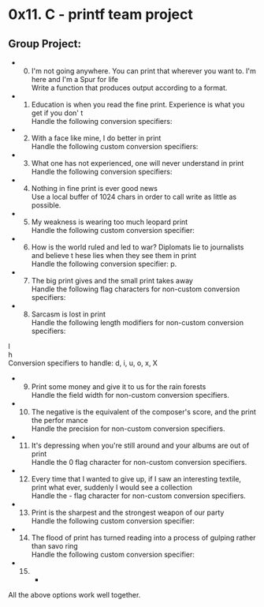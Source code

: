 # 0x11. C - printf team project

## Group Project:                                                                      
                                                                                    
- 0. I'm not going anywhere. You can print that wherever you want to. I'm here and I'm
 a Spur for life                                                                    
Write a function that produces output according to a format.                        
                                                                                    
                                                                                    
- 1. Education is when you read the fine print. Experience is what you get if you don'
t                                                                                   
Handle the following conversion specifiers:

- 2. With a face like mine, I do better in print                                      
Handle the following custom conversion specifiers:                                  
                                                                                    
- 3. What one has not experienced, one will never understand in print                 
Handle the following conversion specifiers:                                         
                                                                                    
- 4. Nothing in fine print is ever good news                                          
Use a local buffer of 1024 chars in order to call write as little as possible.      
                                                                                    
- 5. My weakness is wearing too much leopard print                                    
Handle the following custom conversion specifier:                                   
                                                                                    
- 6. How is the world ruled and led to war? Diplomats lie to journalists and believe t
hese lies when they see them in print                                               
Handle the following conversion specifier: p.                                       
                                                                                    
- 7. The big print gives and the small print takes away                               
Handle the following flag characters for non-custom conversion specifiers:          
                                                                                    
- 8. Sarcasm is lost in print                                                         
Handle the following length modifiers for non-custom conversion specifiers:         
                                                                                    
l                                                                                   
h                                                                                   
Conversion specifiers to handle: d, i, u, o, x, X                                   
                                                                                    
- 9. Print some money and give it to us for the rain forests                          
Handle the field width for non-custom conversion specifiers.                        
                                                                                    
- 10. The negative is the equivalent of the composer's score, and the print the perfor
mance                                                                               
Handle the precision for non-custom conversion specifiers.                          
                                                                                    
- 11. It's depressing when you're still around and your albums are out of print       
Handle the 0 flag character for non-custom conversion specifiers.                   
                                                                                    
- 12. Every time that I wanted to give up, if I saw an interesting textile, print what
 ever, suddenly I would see a collection                                            
Handle the - flag character for non-custom conversion specifiers.                   
                                                                                    
- 13. Print is the sharpest and the strongest weapon of our party                     
Handle the following custom conversion specifier:                                   
                                                                                    
- 14. The flood of print has turned reading into a process of gulping rather than savo
ring                                                                                
Handle the following custom conversion specifier:                                   
                                                                                    
- 15. *                                                                               
All the above options work well together. 

